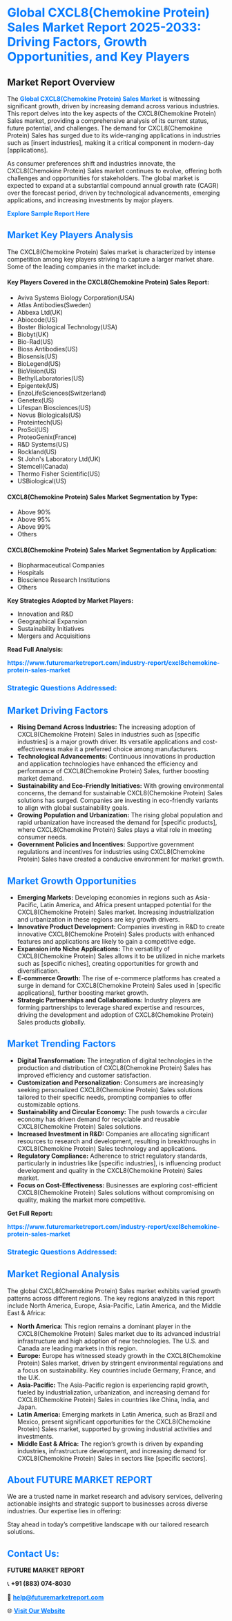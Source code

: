 <h1 style="color: #007BFF;">Global CXCL8(Chemokine Protein) Sales Market Report 2025-2033: Driving Factors, Growth Opportunities, and Key Players</h1>

<section id="overview">
<h2>Market Report Overview</h2>
<p>The <a href="https://www.futuremarketreport.com/industry-report/cxcl8chemokine-protein-sales-market" style="color: #007BFF; text-decoration: none;"><strong>Global CXCL8(Chemokine Protein) Sales Market</strong></a> is witnessing significant growth, driven by increasing demand across various industries. This report delves into the key aspects of the CXCL8(Chemokine Protein) Sales market, providing a comprehensive analysis of its current status, future potential, and challenges. The demand for CXCL8(Chemokine Protein) Sales has surged due to its wide-ranging applications in industries such as [insert industries], making it a critical component in modern-day [applications].</p>
<p>As consumer preferences shift and industries innovate, the CXCL8(Chemokine Protein) Sales market continues to evolve, offering both challenges and opportunities for stakeholders. The global market is expected to expand at a substantial compound annual growth rate (CAGR) over the forecast period, driven by technological advancements, emerging applications, and increasing investments by major players.</p>
</section>

<section id="overview">
<p><a href="https://www.futuremarketreport.com/request-sample/reportId=108940" style="color: #007BFF; text-decoration: none;"><strong>Explore Sample Report Here</strong></a></p>
</section>

<section id="key-players">
<h2 style="color: #007BFF;">Market Key Players Analysis</h2>
<p>The CXCL8(Chemokine Protein) Sales market is characterized by intense competition among key players striving to capture a larger market share. Some of the leading companies in the market include:</p>
<h4>Key Players Covered in the CXCL8(Chemokine Protein) Sales Report:</h4>
<ul><li>Aviva Systems Biology Corporation(USA)</li><li>Atlas Antibodies(Sweden)</li><li>Abbexa Ltd(UK)</li><li>Abiocode(US)</li><li>Boster Biological Technology(USA)</li><li>Biobyt(UK)</li><li>Bio-Rad(US)</li><li>Bioss Antibodies(US)</li><li>Biosensis(US)</li><li>BioLegend(US)</li><li>BioVision(US)</li><li>BethylLaboratories(US)</li><li>Epigentek(US)</li><li>EnzoLifeSciences(Switzerland)</li><li>Genetex(US)</li><li>Lifespan Biosciences(US)</li><li>Novus Biologicals(US)</li><li>Proteintech(US)</li><li>ProSci(US)</li><li>ProteoGenix(France)</li><li>R&amp;D Systems(US)</li><li>Rockland(US)</li><li>St John&#039;s Laboratory Ltd(UK)</li><li>Stemcell(Canada)</li><li>Thermo Fisher Scientific(US)</li><li>USBiological(US)</li></ul>
<h4>CXCL8(Chemokine Protein) Sales Market Segmentation by Type:</h4>
<ul><li>Above 90%</li><li>Above 95%</li><li>Above 99%</li><li>Others</li></ul>

<h4>CXCL8(Chemokine Protein) Sales Market Segmentation by Application:</h4>
<ul><li>Biopharmaceutical Companies</li><li>Hospitals</li><li>Bioscience Research Institutions</li><li>Others</li></ul>
<p><strong>Key Strategies Adopted by Market Players:</strong></p>
<ul>
<li>Innovation and R&D</li>
<li>Geographical Expansion</li>
<li>Sustainability Initiatives</li>
<li>Mergers and Acquisitions</li>
</ul>
</section>

<section>
<p><strong>Read Full Analysis: </strong></p><a href="https://www.futuremarketreport.com/industry-report/cxcl8chemokine-protein-sales-market" style="color: #007BFF; text-decoration: none;"><strong>https://www.futuremarketreport.com/industry-report/cxcl8chemokine-protein-sales-market</strong></a>
<h3 style="color: #007BFF;">Strategic Questions Addressed:</h3>
</section>

<section id="driving-factors">
<h2 style="color: #007BFF;">Market Driving Factors</h2>
<ul>
<li><strong>Rising Demand Across Industries:</strong> The increasing adoption of CXCL8(Chemokine Protein) Sales in industries such as [specific industries] is a major growth driver. Its versatile applications and cost-effectiveness make it a preferred choice among manufacturers.</li>
<li><strong>Technological Advancements:</strong> Continuous innovations in production and application technologies have enhanced the efficiency and performance of CXCL8(Chemokine Protein) Sales, further boosting market demand.</li>
<li><strong>Sustainability and Eco-Friendly Initiatives:</strong> With growing environmental concerns, the demand for sustainable CXCL8(Chemokine Protein) Sales solutions has surged. Companies are investing in eco-friendly variants to align with global sustainability goals.</li>
<li><strong>Growing Population and Urbanization:</strong> The rising global population and rapid urbanization have increased the demand for [specific products], where CXCL8(Chemokine Protein) Sales plays a vital role in meeting consumer needs.</li>
<li><strong>Government Policies and Incentives:</strong> Supportive government regulations and incentives for industries using CXCL8(Chemokine Protein) Sales have created a conducive environment for market growth.</li>
</ul>
</section>

<section id="growth-opportunities">
<h2 style="color: #007BFF;">Market Growth Opportunities</h2>
<ul>
<li><strong>Emerging Markets:</strong> Developing economies in regions such as Asia-Pacific, Latin America, and Africa present untapped potential for the CXCL8(Chemokine Protein) Sales market. Increasing industrialization and urbanization in these regions are key growth drivers.</li>
<li><strong>Innovative Product Development:</strong> Companies investing in R&D to create innovative CXCL8(Chemokine Protein) Sales products with enhanced features and applications are likely to gain a competitive edge.</li>
<li><strong>Expansion into Niche Applications:</strong> The versatility of CXCL8(Chemokine Protein) Sales allows it to be utilized in niche markets such as [specific niches], creating opportunities for growth and diversification.</li>
<li><strong>E-commerce Growth:</strong> The rise of e-commerce platforms has created a surge in demand for CXCL8(Chemokine Protein) Sales used in [specific applications], further boosting market growth.</li>
<li><strong>Strategic Partnerships and Collaborations:</strong> Industry players are forming partnerships to leverage shared expertise and resources, driving the development and adoption of CXCL8(Chemokine Protein) Sales products globally.</li>
</ul>
</section>

<section id="trending-factors">
<h2 style="color: #007BFF;">Market Trending Factors</h2>
<ul>
<li><strong>Digital Transformation:</strong> The integration of digital technologies in the production and distribution of CXCL8(Chemokine Protein) Sales has improved efficiency and customer satisfaction.</li>
<li><strong>Customization and Personalization:</strong> Consumers are increasingly seeking personalized CXCL8(Chemokine Protein) Sales solutions tailored to their specific needs, prompting companies to offer customizable options.</li>
<li><strong>Sustainability and Circular Economy:</strong> The push towards a circular economy has driven demand for recyclable and reusable CXCL8(Chemokine Protein) Sales solutions.</li>
<li><strong>Increased Investment in R&D:</strong> Companies are allocating significant resources to research and development, resulting in breakthroughs in CXCL8(Chemokine Protein) Sales technology and applications.</li>
<li><strong>Regulatory Compliance:</strong> Adherence to strict regulatory standards, particularly in industries like [specific industries], is influencing product development and quality in the CXCL8(Chemokine Protein) Sales market.</li>
<li><strong>Focus on Cost-Effectiveness:</strong> Businesses are exploring cost-efficient CXCL8(Chemokine Protein) Sales solutions without compromising on quality, making the market more competitive.</li>
</ul>
</section>

<section>
<p><strong>Get Full Report: </strong></p><a href="https://www.futuremarketreport.com/industry-report/cxcl8chemokine-protein-sales-market" style="color: #007BFF; text-decoration: none;"><strong>https://www.futuremarketreport.com/industry-report/cxcl8chemokine-protein-sales-market</strong></a>
<h3 style="color: #007BFF;">Strategic Questions Addressed:</h3>
</section>


<section id="regional-analysis">
<h2 style="color: #007BFF;">Market Regional Analysis</h2>
<p>The global CXCL8(Chemokine Protein) Sales market exhibits varied growth patterns across different regions. The key regions analyzed in this report include North America, Europe, Asia-Pacific, Latin America, and the Middle East & Africa:</p>
<ul>
<li><strong>North America:</strong> This region remains a dominant player in the CXCL8(Chemokine Protein) Sales market due to its advanced industrial infrastructure and high adoption of new technologies. The U.S. and Canada are leading markets in this region.</li>
<li><strong>Europe:</strong> Europe has witnessed steady growth in the CXCL8(Chemokine Protein) Sales market, driven by stringent environmental regulations and a focus on sustainability. Key countries include Germany, France, and the U.K.</li>
<li><strong>Asia-Pacific:</strong> The Asia-Pacific region is experiencing rapid growth, fueled by industrialization, urbanization, and increasing demand for CXCL8(Chemokine Protein) Sales in countries like China, India, and Japan.</li>
<li><strong>Latin America:</strong> Emerging markets in Latin America, such as Brazil and Mexico, present significant opportunities for the CXCL8(Chemokine Protein) Sales market, supported by growing industrial activities and investments.</li>
<li><strong>Middle East & Africa:</strong> The region’s growth is driven by expanding industries, infrastructure development, and increasing demand for CXCL8(Chemokine Protein) Sales in sectors like [specific sectors].</li>
</ul>
</section>

<footer>
<h2 style="color: #007BFF;">About FUTURE MARKET REPORT</h2>
<p>We are a trusted name in market research and advisory services, delivering actionable insights and strategic support to businesses across diverse industries. Our expertise lies in offering:</p>

<p>Stay ahead in today’s competitive landscape with our tailored research solutions.</p>

<h2 style="color: #007BFF;">Contact Us:</h2>
<p><strong>FUTURE MARKET REPORT</strong></p>
<p>📞 <strong>+91 (883) 074-8030</strong></p>
<p>📧 <strong><a href="mailto:help@futuremarketreport.com" style="color: #007BFF;">help@futuremarketreport.com</a></strong></p>
<p>🌐 <strong><a href="https://www.futuremarketreport.com/" style="color: #007BFF;">Visit Our Website</a></strong></p>
</footer>